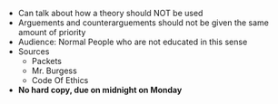 * Can talk about how a theory should NOT be used
* Arguements and counterarguements should not be given the same amount of
  priority
* Audience: Normal People who are not educated in this sense
* Sources
  * Packets
  * Mr. Burgess
  * Code Of Ethics
* **No hard copy, due on midnight on Monday**
